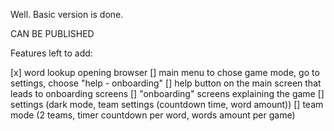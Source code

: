 Well. Basic version is done.

CAN BE PUBLISHED

Features left to add:

[x] word lookup opening browser
[] main menu to chose game mode, go to settings, choose "help - onboarding"
[] help button on the main screen that leads to onboarding screens
[] "onboarding" screens explaining the game
[] settings (dark mode, team settings (countdown time, word amount))
[] team mode (2 teams, timer countdown per word, words amount per game)
